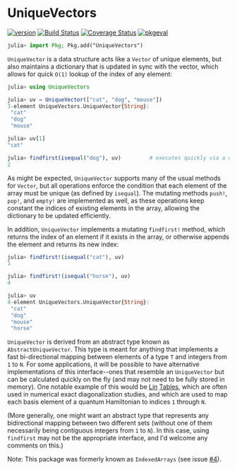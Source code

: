 # UniqueVectors

[![version](https://juliahub.com/docs/UniqueVectors/version.svg)](https://juliahub.com/ui/Packages/UniqueVectors/iZpAV)
[![Build Status](https://github.com/garrison/UniqueVectors.jl/actions/workflows/test.yml/badge.svg)](https://github.com/garrison/UniqueVectors.jl/actions)
[![Coverage Status](https://codecov.io/github/garrison/UniqueVectors.jl/branch/master/graph/badge.svg?token=sBEvVWtrjv)](https://codecov.io/github/garrison/UniqueVectors.jl)
[![pkgeval](https://juliahub.com/docs/UniqueVectors/pkgeval.svg)](https://juliahub.com/ui/Packages/UniqueVectors/iZpAV)

```julia
julia> import Pkg; Pkg.add("UniqueVectors")
```

`UniqueVector` is a data structure acts like a `Vector` of unique elements, but also maintains a dictionary that is updated in sync with the vector, which allows for quick `O(1)` lookup of the index of any element:

```julia
julia> using UniqueVectors

julia> uv = UniqueVector(["cat", "dog", "mouse"])
3-element UniqueVectors.UniqueVector{String}:
 "cat"
 "dog"
 "mouse"

julia> uv[1]
"cat"

julia> findfirst(isequal("dog"), uv)         # executes quickly via a dictionary lookup, not sequential search
2
```

As might be expected, `UniqueVector` supports many of the usual methods for `Vector`, but all operations enforce the condition that each element of the array must be unique (as defined by `isequal`).  The mutating methods `push!`, `pop!`, and `empty!` are implemented as well, as these operations keep constant the indices of existing elements in the array, allowing the dictionary to be updated efficiently.

In addition, `UniqueVector` implements a mutating `findfirst!` method, which returns the index of an element if it exists in the array, or otherwise appends the element and returns its new index:

```julia
julia> findfirst!(isequal("cat"), uv)
1

julia> findfirst!(isequal("horse"), uv)
4

julia> uv
4-element UniqueVectors.UniqueVector{String}:
 "cat"
 "dog"
 "mouse"
 "horse"
```

`UniqueVector` is derived from an abstract type known as `AbstractUniqueVector`.  This type is meant for anything that implements a fast bi-directional mapping between elements of a type `T` and integers from `1` to `N`.  For some applications, it will be possible to have alternative implementations of this interface--ones that resemble an `UniqueVector` but can be calculated quickly on the fly (and may not need to be fully stored in memory).  One notable example of this would be [Lin](http://www.phy.cuhk.edu.hk/hqlin/paper/018PRB42_6561.pdf) [Tables](http://www.phy.cuhk.edu.hk/hqlin/paper/033ComPhys7_400.pdf), which are often used in numerical exact diagonalization studies, and which are used to map each basis element of a quantum Hamiltonian to indices `1` through `N`.

(More generally, one might want an abstract type that represents any bidirectional mapping between two different sets (without one of them necessarily being contiguous integers from `1` to `N`).  In this case, using `findfirst` may not be the appropriate interface, and I'd welcome any comments on this.)

Note: This package was formerly known as `IndexedArrays` (see issue [#4]).

[#4]: https://github.com/garrison/UniqueVectors.jl/issues/4
